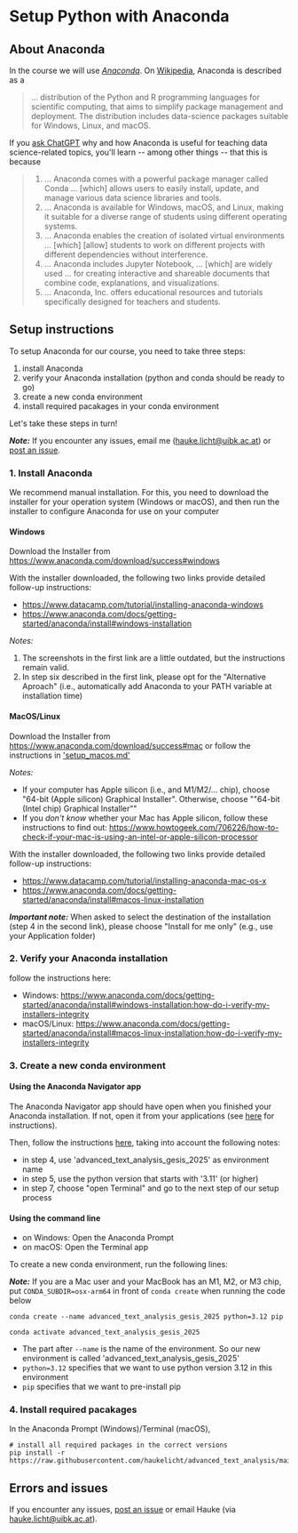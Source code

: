 # Setup Python with Anaconda

## About Anaconda

In the course we will use [*Anaconda*](https://www.anaconda.com/). 
On [Wikipedia](https://en.wikipedia.org/wiki/Anaconda_(Python_distribution)), Anaconda is described as a

> ... distribution of the Python and R programming languages for scientific computing, that aims to simplify package management and deployment.
> The distribution includes data-science packages suitable for Windows, Linux, and macOS.

If you [ask ChatGPT](https://chat.openai.com/share/958fe6cc-b411-43e5-b156-23fb6ef4fb3f) why and how Anaconda is useful for teaching data science-related topics, you'll learn -- among other things -- that this is because

> 1. ... Anaconda comes with a powerful package manager called Conda ... [which] allows users to easily install, update, and manage various data science libraries and tools. 
> 2. ... Anaconda is available for Windows, macOS, and Linux, making it suitable for a diverse range of students using different operating systems.
> 4. ... Anaconda enables the creation of isolated virtual environments ... [which] [allow] students to work on different projects with different dependencies without interference.
> 5. ... Anaconda includes Jupyter Notebook, ... [which] are widely used ... for creating interactive and shareable documents that combine code, explanations, and visualizations.
> 6. ... Anaconda, Inc. offers educational resources and tutorials specifically designed for teachers and students. 

## Setup instructions

To setup Anaconda for our course, you need to take three steps:

1. install Anaconda
2. verify your Anaconda installation (python and conda should be ready to go)
3. create a new conda environment
4. install required pacakages in your conda environment

Let's take these steps in turn!

**_Note:_** If you encounter any issues, email me (hauke.licht@uibk.ac.at) or [post an issue](https://github.com/haukelicht/advanced_text_analysis/issues).

### 1. Install Anaconda

We recommend manual installation.
For this, you need to download the installer for your operation system (Windows or macOS), and then run the installer to configure Anaconda for use on your computer 

#### Windows

Download the Installer from https://www.anaconda.com/download/success#windows

With the installer downloaded, the following two links provide detailed follow-up instructions: 

- https://www.datacamp.com/tutorial/installing-anaconda-windows
- https://www.anaconda.com/docs/getting-started/anaconda/install#windows-installation

*Notes:*

1. The screenshots in the first link are a little outdated, but the instructions remain valid.
2. In step six described in the first link, please opt for the "Alternative Aproach" (i.e., automatically add Anaconda to your PATH variable at installation time) 

#### MacOS/Linux

Download the Installer from https://www.anaconda.com/download/success#mac or 
follow the instructions in ['setup_macos.md'](./setup_macos.md)

*Notes:* 

- If your computer has Apple silicon (i.e., and M1/M2/... chip), choose "64-bit (Apple silicon) Graphical Installer". Otherwise, choose ""64-bit (Intel chip) Graphical Installer""
- If you *don't know* whether your Mac has Apple silicon, follow these instructions to find out: https://www.howtogeek.com/706226/how-to-check-if-your-mac-is-using-an-intel-or-apple-silicon-processor

With the installer downloaded, the following two links provide detailed follow-up instructions: 

- https://www.datacamp.com/tutorial/installing-anaconda-mac-os-x
- https://www.anaconda.com/docs/getting-started/anaconda/install#macos-linux-installation

**_Important note:_** When asked to select the destination of the installation (step 4 in the second link), please choose "Install for me only" (e.g., use your Application folder)

### 2. Verify your Anaconda installation

follow the instructions here: 

- Windows: https://www.anaconda.com/docs/getting-started/anaconda/install#windows-installation:how-do-i-verify-my-installers-integrity
- macOS/Linux: https://www.anaconda.com/docs/getting-started/anaconda/install#macos-linux-installation:how-do-i-verify-my-installers-integrity

### 3. Create a new conda environment

#### Using the Anaconda Navigator app

The  Anaconda Navigator app should have open when you finished your Anaconda installation.
If not, open it from your applications (see [here](https://docs.anaconda.com/free/navigator/getting-started/#navigator-starting-navigator) for instructions).

Then, follow the instructions [here](https://docs.anaconda.com/free/navigator/tutorials/create-python35-environment/),  taking into account the following notes:

- in step 4, use 'advanced_text_analysis_gesis_2025' as environment name
- in step 5, use the python version that starts with '3.11' (or higher)
- in step 7, choose "open Terminal" and go to the next step of our setup process 

#### Using the command line

- on Windows: Open the Anaconda Prompt
- on macOS: Open the Terminal app

To create a new conda environment, run the following lines:

**_Note:_** If you are a Mac user and your MacBook has an M1, M2, or M3 chip, put `CONDA_SUBDIR=osx-arm64` in front of `conda create` when running the code below

```shell
conda create --name advanced_text_analysis_gesis_2025 python=3.12 pip

conda activate advanced_text_analysis_gesis_2025
```


- The part after `--name` is the name of the environment. So our new environment is called 'advanced_text_analysis_gesis_2025'
- `python=3.12` specifies that we want to use python version 3.12 in this environment
- `pip` specifies that we want to pre-install pip

### 4. Install required pacakages

In the Anaconda Prompt (Windows)/Terminal (macOS),

```shell
# install all required packages in the correct versions
pip install -r https://raw.githubusercontent.com/haukelicht/advanced_text_analysis/main/setup/requirements.txt
```

## Errors and issues

If you encounter any issues, [post an issue](https://github.com/haukelicht/advanced_text_analysis/issues) or email Hauke (via hauke.licht@uibk.ac.at).
